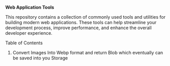 **Web Application Tools**

This repository contains a collection of commonly used tools and utilities for building modern web applications. These tools can help streamline your development process, improve performance, and enhance the overall developer experience.

Table of Contents

1. Convert Images Into Webp format and return Blob which eventually can be saved into you Storage
